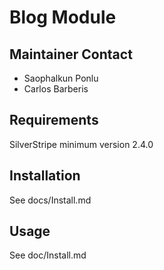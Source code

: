 # Blog Module

## Maintainer Contact

- Saophalkun Ponlu
- Carlos Barberis 

## Requirements

SilverStripe minimum version 2.4.0

## Installation

See docs/Install.md

## Usage

See doc/Install.md
